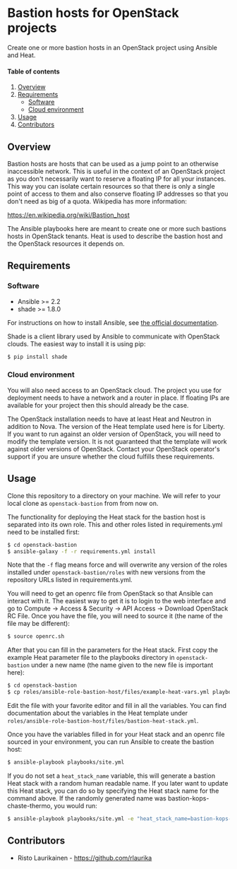 # Bastion hosts for OpenStack projects

Create one or more bastion hosts in an OpenStack project using Ansible and
Heat.

#### Table of contents

1. [Overview](#overview)
2. [Requirements](#requirements)
    * [Software](#software)
    * [Cloud environment](#cloud-environment)
3. [Usage](#usage)
4. [Contributors](#contributors)

## Overview

Bastion hosts are hosts that can be used as a jump point to an otherwise
inaccessible network. This is useful in the context of an OpenStack project as
you don't necessarily want to reserve a floating IP for all your instances. This
way you can isolate certain resources so that there is only a single point of
access to them and also conserve floating IP addresses so that you don't need as
big of a quota. Wikipedia has more information:

https://en.wikipedia.org/wiki/Bastion_host

The Ansible playbooks here are meant to create one or more such bastions hosts
in OpenStack tenants. Heat is used to describe the bastion host and the
OpenStack resources it depends on.

## Requirements

### Software

* Ansible >= 2.2
* shade >= 1.8.0

For instructions on how to install Ansible, see [the official
documentation](https://docs.ansible.com/).

Shade is a client library used by Ansible to communicate with OpenStack clouds.
The easiest way to install it is using pip:

```bash
$ pip install shade
```

### Cloud environment

You will also need access to an OpenStack cloud. The project you use for
deployment needs to have a network and a router in place. If floating IPs are
available for your project then this should already be the case.

The OpenStack installation needs to have at least Heat and Neutron in addition
to Nova. The version of the Heat template used here is for Liberty. If you want
to run against an older version of OpenStack, you will need to modify the
template version. It is not guaranteed that the template will work against
older versions of OpenStack. Contact your OpenStack operator's support if you
are unsure whether the cloud fulfills these requirements.

## Usage

Clone this repository to a directory on your machine. We will refer to your
local clone as `openstack-bastion` from from now on.

The functionality for deploying the Heat stack for the bastion host is
separated into its own role. This and other roles listed in requirements.yml
need to be installed first:

```bash
$ cd openstack-bastion
$ ansible-galaxy -f -r requirements.yml install
```

Note that the `-f` flag means force and will overwrite any version of the roles
installed under `openstack-bastion/roles` with new versions from the repository
URLs listed in requirements.yml.

You will need to get an openrc file from OpenStack so that Ansible can interact
with it. The easiest way to get it is to login to the web interface and go to
Compute -> Access & Security -> API Access -> Download OpenStack RC File. Once
you have the file, you will need to source it (the name of the file may be
different):

```bash
$ source openrc.sh
```

After that you can fill in the parameters for the Heat stack. First copy the
example Heat parameter file to the playbooks directory in `openstack-bastion`
under a new name (the name given to the new file is important here):

```bash
$ cd openstack-bastion
$ cp roles/ansible-role-bastion-host/files/example-heat-vars.yml playbooks/bastion-heat-vars.yml
```

Edit the file with your favorite editor and fill in all the variables. You can
find documentation about the variables in the Heat template under
`roles/ansible-role-bastion-host/files/bastion-heat-stack.yml`.

Once you have the variables filled in for your Heat stack and an openrc file
sourced in your environment, you can run Ansible to create the bastion host:

```bash
$ ansible-playbook playbooks/site.yml
```

If you do not set a `heat_stack_name` variable, this will generate a bastion
Heat stack with a random human readable name. If you later want to update this
Heat stack, you can do so by specifying the Heat stack name for the command
above. If the randomly generated name was bastion-kops-chaste-thermo, you would
run:

```bash
$ ansible-playbook playbooks/site.yml -e "heat_stack_name=bastion-kops-chaste-thermo"
```

## Contributors

  * Risto Laurikainen - https://github.com/rlaurika
